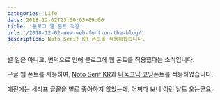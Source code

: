 ```yaml
---
categories: Life
date: 2018-12-02T23:50:05+09:00
title: '블로그 웹 폰트 적용'
url: '/2018-12-02-new-web-font-on-the-blog/'
description: Noto Serif KR 폰트를 적용해봤습니다.
---
```


별 일은 아니고, 변덕으로 인해 블로그에 웹 폰트를 적용했다는 소식입니다.

구글 웹 폰트를 사용하여, [Noto Serif KR](https://fonts.google.com/specimen/Noto+Serif+KR)과 [나눔고딕 코딩](https://github.com/naver/nanumfont/blob/master/README.md)폰트를 적용하였습니다.

예전에는 세리프 글꼴을 별로 좋아하지 않았는데, 어쩌다 보니 이런 날도 오는군요.

